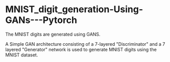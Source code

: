 # MNIST_digit_generation-Using-GANs---Pytorch
The MNIST digits are generated using GANS.


A Simple GAN architecture consisting of a 7-layered "Discriminator" and a 7 layered "Generator" network is used to generate MNIST digits using the MNIST dataset. 
